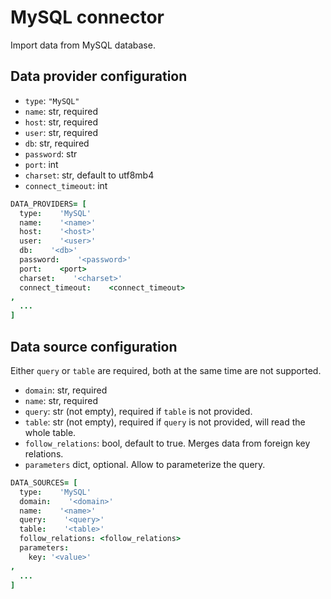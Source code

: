 # MySQL connector

Import data from MySQL database.

## Data provider configuration

* `type`: `"MySQL"`
* `name`: str, required
* `host`: str, required
* `user`: str, required
* `db`: str, required
* `password`: str
* `port`: int
* `charset`: str, default to utf8mb4
* `connect_timeout`: int

```coffee
DATA_PROVIDERS= [
  type:    'MySQL'
  name:    '<name>'
  host:    '<host>'
  user:    '<user>'
  db:    '<db>'
  password:    '<password>'
  port:    <port>
  charset:    '<charset>'
  connect_timeout:    <connect_timeout>
,
  ...
]
```


## Data source configuration

Either `query` or `table` are required, both at the same time are not supported.

* `domain`: str, required
* `name`: str, required
* `query`: str (not empty), required if `table` is not provided.
* `table`: str (not empty), required if `query` is not provided, will read the whole table.
* `follow_relations`: bool, default to true. Merges data from foreign key relations.
* `parameters` dict, optional. Allow to parameterize the query.

```coffee
DATA_SOURCES= [
  type:    'MySQL'
  domain:    '<domain>'
  name:    '<name>'
  query:    '<query>'
  table:    '<table>'
  follow_relations: <follow_relations>
  parameters:
    key: '<value>'
,
  ...
]
```
